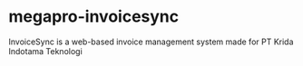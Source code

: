 # megapro-invoicesync
InvoiceSync is a web-based invoice management system made for PT Krida Indotama Teknologi
